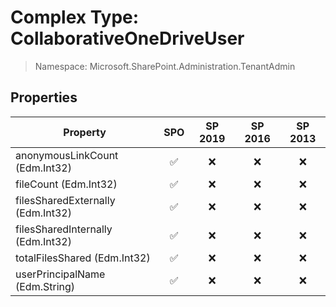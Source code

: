 # Complex Type: CollaborativeOneDriveUser

> Namespace: Microsoft.SharePoint.Administration.TenantAdmin

## Properties

Property | SPO | SP 2019 | SP 2016 | SP 2013
----------|:---:|:-------:|:-------:|:-------:
anonymousLinkCount (Edm.Int32) | ✅ | ❌ | ❌ | ❌
fileCount (Edm.Int32) | ✅ | ❌ | ❌ | ❌
filesSharedExternally (Edm.Int32) | ✅ | ❌ | ❌ | ❌
filesSharedInternally (Edm.Int32) | ✅ | ❌ | ❌ | ❌
totalFilesShared (Edm.Int32) | ✅ | ❌ | ❌ | ❌
userPrincipalName (Edm.String) | ✅ | ❌ | ❌ | ❌